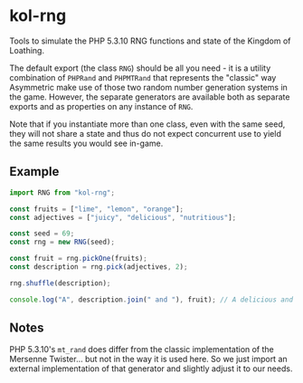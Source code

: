 # kol-rng

Tools to simulate the PHP 5.3.10 RNG functions and state of the Kingdom of Loathing.

The default export (the class `RNG`) should be all you need - it is a utility combination of `PHPRand` and `PHPMTRand` that represents the "classic" way Asymmetric make use of those two random number generation systems in the game. However, the separate generators are available both as separate exports and as properties on any instance of `RNG`.

Note that if you instantiate more than one class, even with the same seed, they will not share a state and thus do not expect concurrent use to yield the same results you would see in-game.

## Example

```ts
import RNG from "kol-rng";

const fruits = ["lime", "lemon", "orange"];
const adjectives = ["juicy", "delicious", "nutritious"];

const seed = 69;
const rng = new RNG(seed);

const fruit = rng.pickOne(fruits);
const description = rng.pick(adjectives, 2);

rng.shuffle(description);

console.log("A", description.join(" and "), fruit); // A delicious and nutritious orange
```

## Notes

PHP 5.3.10's `mt_rand` does differ from the classic implementation of the Mersenne Twister... but not in the way it is used here. So we just import an external implementation of that generator and slightly adjust it to our needs.
